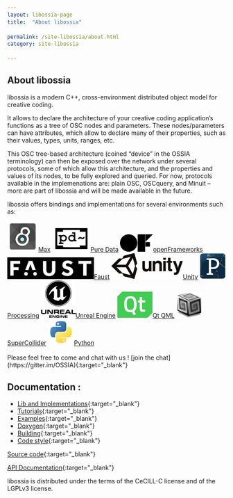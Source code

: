 ```yaml
---
layout: libossia-page
title:  "About libossia"

permalink: /site-libossia/about.html
category: site-libossia

---
```


## About libossia
libossia is a modern C++, cross-environment distributed object model for creative coding.

It allows to declare the architecture of your creative coding application’s functions as a tree of OSC nodes and parameters. These nodes/parameters can have attributes, which allow to declare many of their properties, such as their values, types, units, ranges, etc.

This OSC tree-based architecture (coined “device” in the OSSIA terminology) can then be exposed over the network under several protocols, some of which allow this architecture, and the properties and values of its nodes, to be fully explored and queried. For now, protocols available in the implemenations are: plain OSC, OSCquery, and Minuit – more are part of libossia and will be made available in the future.

libossia offers bindings and implementations for several environments such as:

<div class="logo-grid">
    <a href="https://cycling74.com/" class="tooltip"><img src="/assets/logo/max.jpg" height="70" width="auto"/><span class="tooltiptext">Max</span></a>
    <a href="https://puredata.info/" class="tooltip"><img src="/assets/logo/pd.png" height="60" width="auto" /><span class="tooltiptext">Pure Data</span></a>
    <a href="https://openframeworks.cc/" class="tooltip"><img src="/assets/logo/of.png" height="40" width="auto"/><span class="tooltiptext">openFrameworks</span></a>
    <a href="https://faust.grame.fr/" class="tooltip"><img src="/assets/logo/faust.png" height="50" width="auto"/><span class="tooltiptext">Faust</span></a>
    <a href="https://unity.com/" class="tooltip"><img src="/assets/logo/unity.png" height="60" width="auto"/><span class="tooltiptext">Unity</span></a>
    <a href="https://processing.org/" class="tooltip"><img src="/assets/logo/processing.jpg" height="60" width="auto"/><span class="tooltiptext">Processing</span></a>
    <a href="https://www.unrealengine.com/" class="tooltip"><img src="/assets/logo/unreal_engine.png" width="80" height="auto"/><span class="tooltiptext">Unreal Engine</span></a>
    <a href="https://www.qt.io/" class="tooltip"><img src="/assets/logo/qt-logo.png" height="60" width="auto"/><span class="tooltiptext">Qt QML</span></a>
    <a href="https://supercollider.github.io/" class="tooltip"><img src="/assets/logo/supercollider-logo.png" height="60" width="auto"/><span class="tooltiptext">SuperCollider</span></a>
    <a href="https://www.python.org/"  class="tooltip"><img src="/assets/logo/python-logo.png" height="60" width="auto"/><span class="tooltiptext">Python</span></a>
</div>

<br/>
Please feel free to come and chat with us ! [join the chat](https://gitter.im/OSSIA){:target="_blank"}

## Documentation :

* [Lib and Implementations](https://ossia.io/ossia-docs/#introduction){:target="_blank"}
* [Tutorials](https://github.com/OSSIA/libossia/tree/master/docs/Tutorial){:target="_blank"}
* [Examples](https://github.com/OSSIA/libossia/tree/master/examples){:target="_blank"}
* [Doxygen](https://ossia.io/libossia/html/){:target="_blank"}
* [Building](https://github.com/OSSIA/libossia/wiki/Building){:target="_blank"}
* [Code style](https://github.com/OSSIA/libossia/wiki/Code-style-guide){:target="_blank"}

[Source code](https://github.com/OSSIA/libossia){:target="_blank"}

[API Documentation](https://ossia.io/ossia-docs/#introduction){:target="_blank"}


libossia is distributed under the terms of the CeCILL-C license and of the LGPLv3 license.

